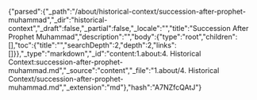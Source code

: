 {"parsed":{"_path":"/about/historical-context/succession-after-prophet-muhammad","_dir":"historical-context","_draft":false,"_partial":false,"_locale":"","title":"Succession After Prophet Muhammad","description":"","body":{"type":"root","children":[],"toc":{"title":"","searchDepth":2,"depth":2,"links":[]}},"_type":"markdown","_id":"content:1.about:4. Historical Context:succession-after-prophet-muhammad.md","_source":"content","_file":"1.about/4. Historical Context/succession-after-prophet-muhammad.md","_extension":"md"},"hash":"A7NZfcQAtJ"}